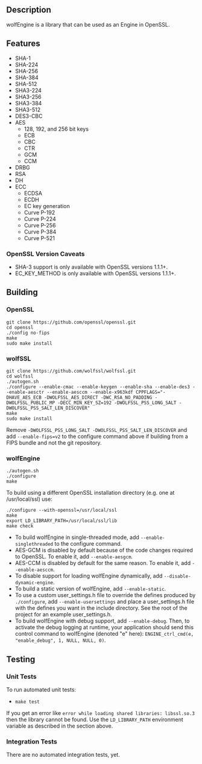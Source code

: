 
## Description

wolfEngine is a library that can be used as an Engine in OpenSSL.

## Features

* SHA-1
* SHA-224
* SHA-256
* SHA-384
* SHA-512
* SHA3-224
* SHA3-256
* SHA3-384
* SHA3-512
* DES3-CBC
* AES
    * 128, 192, and 256 bit keys
    * ECB
    * CBC
    * CTR
    * GCM
    * CCM
* DRBG
* RSA
* DH
* ECC
    * ECDSA
    * ECDH
    * EC key generation
    * Curve P-192
    * Curve P-224
    * Curve P-256
    * Curve P-384
    * Curve P-521

### OpenSSL Version Caveats

* SHA-3 support is only available with OpenSSL versions 1.1.1+.
* EC_KEY_METHOD is only available with OpenSSL versions 1.1.1+.

## Building

### OpenSSL

```
git clone https://github.com/openssl/openssl.git
cd openssl
./config no-fips
make
sudo make install
```

### wolfSSL

```
git clone https://github.com/wolfssl/wolfssl.git
cd wolfssl
./autogen.sh
./configure --enable-cmac --enable-keygen --enable-sha --enable-des3 --enable-aesctr --enable-aesccm --enable-x963kdf CPPFLAGS="-DHAVE_AES_ECB -DWOLFSSL_AES_DIRECT -DWC_RSA_NO_PADDING -DWOLFSSL_PUBLIC_MP -DECC_MIN_KEY_SZ=192 -DWOLFSSL_PSS_LONG_SALT -DWOLFSSL_PSS_SALT_LEN_DISCOVER"
make
sudo make install
```

Remove `-DWOLFSSL_PSS_LONG_SALT -DWOLFSSL_PSS_SALT_LEN_DISCOVER` and add `--enable-fips=v2` to the configure command above if building from a FIPS bundle and not the git repository.

### wolfEngine

```
./autogen.sh
./configure
make
```

To build using a different OpenSSL installation directory (e.g. one at /usr/local/ssl) use:

```
./configure --with-openssl=/usr/local/ssl
make
export LD_LIBRARY_PATH=/usr/local/ssl/lib
make check
```

* To build wolfEngine in single-threaded mode, add `--enable-singlethreaded` to the configure command.
* AES-GCM is disabled by default because of the code changes required to OpenSSL. To enable it, add `--enable-aesgcm`.
* AES-CCM is disabled by default for the same reason. To enable it, add `--enable-aesccm`.
* To disable support for loading wolfEngine dynamically, add `--disable-dynamic-engine`.
* To build a static version of wolfEngine, add `--enable-static`.
* To use a custom user_settings.h file to override the defines produced by `./configure`, add `--enable-usersettings` and place a user_settings.h file with the defines you want in the include directory. See the root of the project for an example user_settings.h.
* To build wolfEngine with debug support, add `--enable-debug`. Then, to activate the debug logging at runtime, your application should send this control command to wolfEngine (denoted "e" here): `ENGINE_ctrl_cmd(e, "enable_debug", 1, NULL, NULL, 0)`.

## Testing

### Unit Tests
To run automated unit tests:

* `make test`

If you get an error like `error while loading shared libraries: libssl.so.3` then the library cannot be found. Use the `LD_LIBRARY_PATH` environment variable as described in the section above.

### Integration Tests
There are no automated integration tests, yet.
